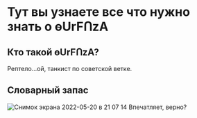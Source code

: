# Тут вы узнаете все что нужно знать о ѳUrFᑎzA
## Кто такой ѳUrFᑎzA?
Рептело...ой, танкист по советской ветке.
## Словарный запас

![Снимок экрана 2022-05-20 в 21 07 14](https://user-images.githubusercontent.com/85753549/169587564-d14c8ef0-a488-42d9-94ec-a27b370a0057.png)
Впечатляет, верно?
